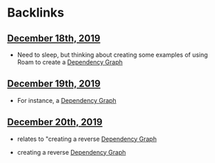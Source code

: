
# Backlinks
## [December 18th, 2019](<December 18th, 2019.md>)
- Need to sleep, but thinking about creating some examples of using Roam to create a [Dependency Graph](<Dependency Graph.md>)

## [December 19th, 2019](<December 19th, 2019.md>)
- For instance, a [Dependency Graph](<Dependency Graph.md>)

## [December 20th, 2019](<December 20th, 2019.md>)
- relates to "creating a reverse [Dependency Graph](<Dependency Graph.md>)

- creating a reverse [Dependency Graph](<Dependency Graph.md>)

